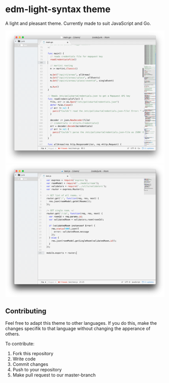 # edm-light-syntax theme

A light and pleasant theme. Currently made to suit JavaScript and Go.

![A screenshot of the theme](https://raw.githubusercontent.com/edm-opensource/edm-light-syntax/master/screenshots/go.png)
![A screenshot of the theme](https://raw.githubusercontent.com/edm-opensource/edm-light-syntax/master/screenshots/js.png)

## Contributing
Feel free to adapt this theme to other languages. If you do this, make the changes specifik to that language without changing the apperance of others.

To contribute:
1. Fork this repository
2. Write code
3. Commit changes
4. Push to your repository
5. Make pull request to our master-branch

